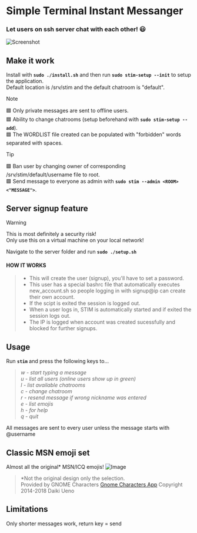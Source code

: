 # Simple Terminal Instant Messanger
### Let users on ssh server chat with each other! :smiley:<br>
![Screenshot](https://github.com/william-andersson/chat/blob/main/Screenshot2.png)

## Make it work

Install with **`sudo ./install.sh`** and then run **`sudo stim-setup --init`** to setup the application.<br>
Default location is /srv/stim and the default chatroom is "default".<br>


> [!NOTE]
> :blue_square: Only private messages are sent to offline users.<br>
> :blue_square: Ability to change chatrooms (setup beforehand with **`sudo stim-setup --add`**).<br>
> :blue_square: The WORDLIST file created can be populated with "forbidden" words separated with spaces.<br>

>[!TIP]
> :green_square: Ban user by changing owner of corresponding /srv/stim/default/username file to root.<br>
> :green_square: Send message to everyone as admin with **`sudo stim --admin <ROOM> <"MESSAGE">`**.<br>

## Server signup feature
> [!WARNING]
> This is most definitely a security risk!<br>
> Only use this on a virtual machine on your local network!

Navigate to the server folder and run **`sudo ./setup.sh`**<br>
#### HOW IT WORKS
>- This will create the user (signup), you'll have to set a password.<br>
>- This user has a special bashrc file that automatically executes new_account.sh so people logging in with
>signup@ip can create their own account.<br>
>- If the scipt is exited the session is logged out.<br>
>- When a user logs in, STIM is automatically started and if exited the session logs out.<br>
>- The IP is logged when account was created sucessfully and blocked for further signups.

## Usage
Run **`stim`** and press the following keys to...

> *w - start typing a message*<br>
> *u - list all users (online users show up in green)*<br>
> *l - list available chatrooms*<br>
> *c - change chatroom*<br>
> *r - resend message if wrong nickname was entered*<br>
> *e - list emojis*<br>
> *h - for help*<br>
> *q - quit*<br>

All messages are sent to every user unless the message starts with @username<br>

## Classic MSN emoji set
Almost all the original* MSN/ICQ emojis!
![Image](https://github.com/william-andersson/chat/blob/main/Emoji.png)
> \*Not the original design only the selection.<br>
> Provided by GNOME Characters [Gnome Characters App](https://apps.gnome.org/en-GB/Characters/) Copyright 2014-2018 Daiki Ueno

## Limitations

Only shorter messages work, return key = send

